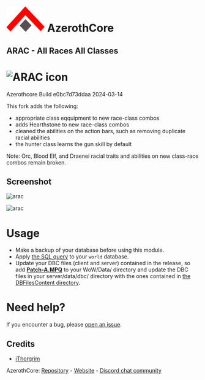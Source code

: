 # ![logo](https://raw.githubusercontent.com/azerothcore/azerothcore.github.io/master/images/logo-github.png) AzerothCore
## ARAC - All Races All Classes
# ![ARAC icon](https://raw.githubusercontent.com/azerothcore/mod-arac/master/icon.png)

Azerothcore Build e0bc7d73ddaa 2024-03-14

This fork adds the following:
+ appropriate class eqquipment to new race-class combos
+ adds Hearthstone to new race-class combos
+ cleaned the abilities on the action bars, such as removing duplicate racial abilities
+ the hunter class learns the gun skill by default

Note: Orc, Blood Elf, and Draenei racial traits and abilities on new class-race combos remain broken.

## Screenshot

![arac](https://raw.githubusercontent.com/azerothcore/mod-arac/master/images/screen1.png)

![arac](https://raw.githubusercontent.com/azerothcore/mod-arac/master/images/screen2.png)


# Usage

- Make a backup of your database before using this module.
- Apply [the SQL query](https://github.com/may-ruz/mod-arac/edit/master/data/sql/db-world/arac.sql) to your `world` database.
- Update your DBC files (client and server) contained in the release, so add [**Patch-A.MPQ**](https://github.com/heyitsbench/mod-arac/blob/master/Patch-A.MPQ) to your WoW/Data/ directory and update the DBC files in your server/data/dbc/ directory with the ones contained in [the DBFilesContent directory](https://github.com/heyitsbench/mod-arac/tree/master/patch-contents/DBFilesContent).

# Need help?

If you encounter a bug, please [open an issue](https://github.com/azerothcore/mod-arac/issues/new).
     

## Credits

* [iThorgrim](https://github.com/iThorgrim)

AzerothCore: [Repository](https://github.com/azerothcore) - [Website](http://azerothcore.org/) - [Discord chat community](https://discord.gg/PaqQRkd)
